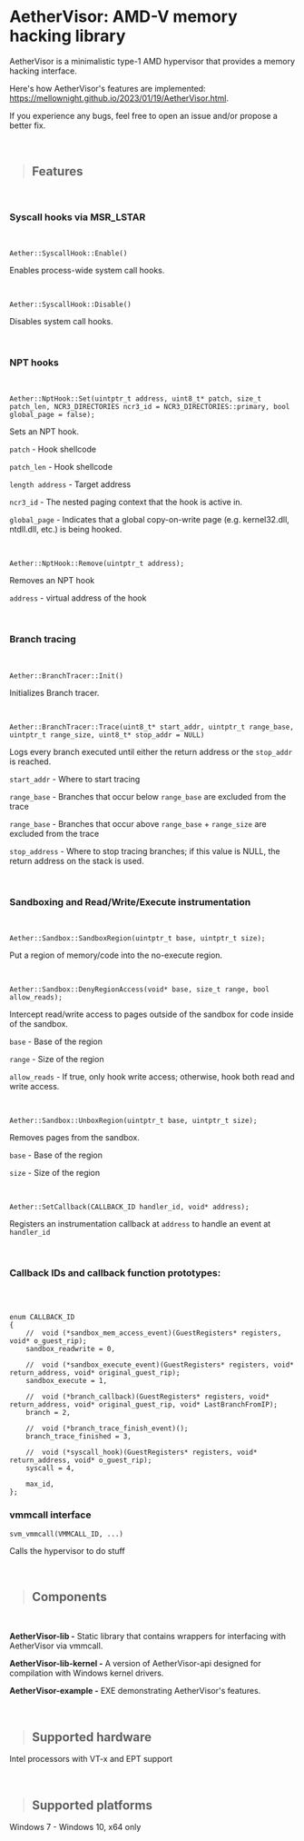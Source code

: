 # AetherVisor: AMD-V memory hacking library

AetherVisor is a minimalistic type-1 AMD hypervisor that provides a memory hacking interface.  

Here's how AetherVisor's features are implemented: https://mellownight.github.io/2023/01/19/AetherVisor.html. 

If you experience any bugs, feel free to open an issue and/or propose a better fix.

<br>

> ## Features

<br>

### <b>Syscall hooks via MSR_LSTAR</b>

<br>

```
Aether::SyscallHook::Enable()
```
Enables process-wide system call hooks.

<br>

```
Aether::SyscallHook::Disable()
``` 
Disables system call hooks.


<br>

### <b>NPT hooks</b>

<br>

```
Aether::NptHook::Set(uintptr_t address, uint8_t* patch, size_t patch_len, NCR3_DIRECTORIES ncr3_id = NCR3_DIRECTORIES::primary, bool global_page = false);
```

Sets an NPT hook. 

`patch` - Hook shellcode 

`patch_len` - Hook shellcode 

`length address` - Target address 

`ncr3_id` - The nested paging context that the hook is active in. 

`global_page` - Indicates that a global copy-on-write page (e.g. kernel32.dll, ntdll.dll, etc.) is being hooked.

<br>

```
Aether::NptHook::Remove(uintptr_t address);
```
Removes an NPT hook

`address` - virtual address of the hook

<br>

### <b>Branch tracing</b>

<br>

```
Aether::BranchTracer::Init()
```
Initializes Branch tracer.

<br>

```
Aether::BranchTracer::Trace(uint8_t* start_addr, uintptr_t range_base, uintptr_t range_size, uint8_t* stop_addr = NULL)
```
Logs every branch executed until either the return address or the `stop_addr` is reached.

`start_addr` - Where to start tracing

`range_base` - Branches that occur below `range_base` are excluded from the trace

`range_base` - Branches that occur above `range_base` + `range_size` are excluded from the trace

`stop_address` - Where to stop tracing branches; if this value is NULL, the return address on the stack is used. 
 
<br>

### <b>Sandboxing and Read/Write/Execute instrumentation</b>

<br>

```
Aether::Sandbox::SandboxRegion(uintptr_t base, uintptr_t size);
``` 
Put a region of memory/code into the no-execute region.

<br>

```
Aether::Sandbox::DenyRegionAccess(void* base, size_t range, bool allow_reads);
``` 
Intercept read/write access to pages outside of the sandbox for code inside of the sandbox.

`base` - Base of the region

`range` - Size of the region

`allow_reads` - If true, only hook write access; otherwise, hook both read and write access.

<br>

```
Aether::Sandbox::UnboxRegion(uintptr_t base, uintptr_t size);
```
Removes pages from the sandbox.

`base` - Base of the region

`size` - Size of the region

<br>

```
Aether::SetCallback(CALLBACK_ID handler_id, void* address);
```
Registers an instrumentation callback at `address` to handle an event at `handler_id`

<br>

### <b>Callback IDs and callback function prototypes:</b>

<br>

```

enum CALLBACK_ID
{
    //  void (*sandbox_mem_access_event)(GuestRegisters* registers, void* o_guest_rip);
    sandbox_readwrite = 0, 

    //  void (*sandbox_execute_event)(GuestRegisters* registers, void* return_address, void* original_guest_rip);
    sandbox_execute = 1,

    //  void (*branch_callback)(GuestRegisters* registers, void* return_address, void* original_guest_rip, void* LastBranchFromIP);
    branch = 2,

    //  void (*branch_trace_finish_event)();
    branch_trace_finished = 3,

    //  void (*syscall_hook)(GuestRegisters* registers, void* return_address, void* o_guest_rip);
    syscall = 4,

    max_id,
};

```

### <b>vmmcall interface</b>

```
svm_vmmcall(VMMCALL_ID, ...)
``` 
Calls the hypervisor to do stuff

<br> 

> ## Components ##

<br> 

**AetherVisor-lib -** Static library that contains wrappers for interfacing with AetherVisor via vmmcall.

**AetherVisor-lib-kernel -** A version of AetherVisor-api designed for compilation with Windows kernel drivers.

**AetherVisor-example -** EXE demonstrating AetherVisor's features.

<br> 

> ## Supported hardware ##

Intel processors with VT-x and EPT support

<br> 

> ## Supported platforms ##

Windows 7 - Windows 10, x64 only
 
